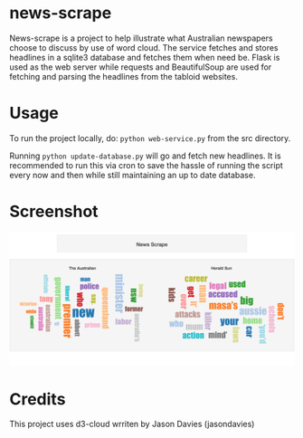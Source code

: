 # news-scrape

News-scrape is a project to help illustrate what Australian newspapers choose to discuss by use of word cloud. The service fetches and stores headlines in a sqlite3 database and fetches them when need be. Flask is used as the web server while requests and BeautifulSoup are used for fetching and parsing the headlines from the tabloid websites.

# Usage

To run the project locally, do: `python web-service.py` from the src directory.

Running `python update-database.py` will go and fetch new headlines. It is recommended to run this via cron to save the hassle of running the script every now and then while still maintaining an up to date database.

# Screenshot

![](https://raw.githubusercontent.com/leaen/news-scrape/master/screenshot.png)

# Credits

This project uses d3-cloud wrriten by Jason Davies (jasondavies)
